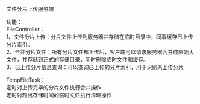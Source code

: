 文件分片上传服务端

功能：  
FileController：  
1、文件分片上传：分片文件上传到服务器并存储在临时目录中，同事缓存已上传分片索引。  
2、合并分片文件：所有分片文件都上传后，客户端可以请求服务器合并成原始大文件，并存储到正式的存储目录，同时删除临时文件和缓存。  
3、已上传分片信息查询：可以查询已上传的分片索引，用于识别未上传分片  

TempFileTask：  
定时对上传完毕的分片文件执行合并操作  
定时对超出存储时间的临时文件执行清理操作  
